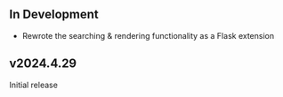 In Development
--------------
- Rewrote the searching & rendering functionality as a Flask extension

v2024.4.29
----------
Initial release
